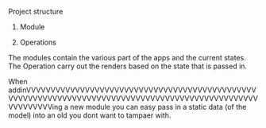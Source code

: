 Project structure


1. Module

2. Operations


The modules contain the various part of the apps and the current states.
The Operation carry out the renders based on the state that is passed in.

When addinVVVVVVVVVVVVVVVVVVVVVVVVVVVVVVVVVVVVVVVVVVVVVVVVVVVVVVVVVVVVVVVVVVVVVVVVVVVVVVVVVVVVVVVVVVVVVVVVVVVVVVVVVVVing a new module you can easy pass in a static data (of the model) into an old you dont want to tampaer with.